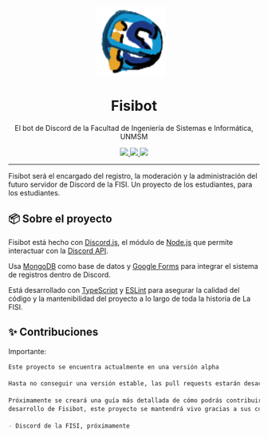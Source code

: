 
<div align="center">
    <img src="./public/botprofile.png" width=140 height=140 style="margin-right: 12px;"/>
    <h1>Fisibot</h1>
    <p align="center">
        El bot de Discord de la Facultad de Ingeniería de Sistemas e Informática, UNMSM
    </p>
    <p>
        <a href="https://discord.js.org/">
            <img src="https://img.shields.io/static/v1?label=Made%20with&message=Discord.js&color=5865F2&logo=Discord&logoColor=white&labelColor=black"/>
        </a>
        <a href="https://render.com/">
            <img src="https://img.shields.io/static/v1?label=hosted by&message=render.com&logo=Render&logoColor=white&labelColor=black&color=175947"/>
        </a>
        <a href="https://github.com/fisibot/fisibot">
            <img src="https://img.shields.io/github/package-json/v/fisibot/fisibot?labelColor=black&color=8a4641"/>
        </a>
    </p>
</div>
  
  
---

Fisibot será el encargado del registro, la moderación y la administración
del futuro servidor de Discord de la FISI. Un proyecto de los estudiantes,
para los estudiantes.

## 📦️ Sobre el proyecto

Fisibot está hecho con [Discord.js](https://discord.js.org/),
el módulo de [Node.js](https://nodejs.org/en/) que permite interactuar
con la [Discord API](https://discord.com/developers/docs/intro).

Usa [MongoDB](https://www.mongodb.com/) como base de datos y
[Google Forms](https://www.google.com/forms/about/) para integrar
el sistema de registros dentro de Discord.

Está desarrollado con [TypeScript](https://www.typescriptlang.org/) y
[ESLint](https://eslint.org/) para asegurar la calidad del código y
la mantenibilidad del proyecto a lo largo de toda la historia de La FISI.


## ✨ Contribuciones

Importante:
```md
Este proyecto se encuentra actualmente en una versión alpha

Hasta no conseguir una versión estable, las pull requests estarán desactivadas

Próximamente se creará una guía más detallada de cómo podrás contribuir con el
desarrollo de Fisibot, este proyecto se mantendrá vivo gracias a sus contribuidores

- Discord de la FISI, próximamente
```
